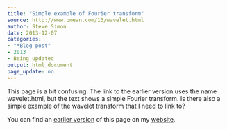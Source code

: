 ```yaml
---
title: "Simple example of Fourier transform"
source: http://www.pmean.com/13/wavelet.html
author: Steve Simon
date: 2013-12-07
categories:
- "*Blog post"
- 2013
- Being updated
output: html_document
page_update: no
---
```


This page is a bit confusing. The link to the earlier version uses the name wavelet.html, but the text shows a simple Fourier transform. Is there also a simple example of the wavelet transform that I need to link to?

You can find an [earlier version][sim1] of this page on my [website][sim2].

[sim1]: http://www.pmean.com/13/wavelet.html
[sim2]: http://www.pmean.com
